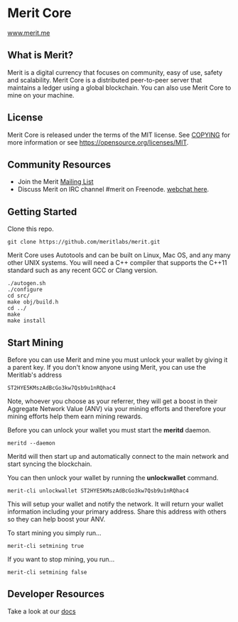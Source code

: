 Merit Core
=====================================

www.merit.me

What is Merit?
----------------

Merit is a digital currency that focuses on community, easy of use, safety and
scalability. Merit Core is a distributed peer-to-peer server that maintains a
ledger using a global blockchain. You can also use Merit Core to mine on your
machine.

License
-------

Merit Core is released under the terms of the MIT license. See [COPYING](COPYING) for more
information or see https://opensource.org/licenses/MIT.

Community Resources
------------------

* Join the Merit [Mailing List](https://groups.google.com/forum/#!forum/meritlabs)
* Discuss Merit on IRC channel #merit on Freenode. [webchat here](http://webchat.freenode.net/?channels=merit).

Getting Started
-------------------

Clone this repo.

    git clone https://github.com/meritlabs/merit.git

Merit Core uses Autotools and can be built on Linux, Mac OS, and any many other
UNIX systems. You will need a C++ compiler that supports the C++11 standard
such as any recent GCC or Clang version.

    ./autogen.sh
    ./configure
    cd src/
    make obj/build.h
    cd ../
    make 
    make install


Start Mining
---------------

Before you can use Merit and mine you must unlock your wallet by giving it a parent key. 
If you don't know anyone using Merit, you can use the Meritlab's address 

    ST2HYE5KMszAdBcGo3kw7Qsb9u1nRQhac4

Note, whoever you choose as your referrer, they will get a boost in their
Aggregate Network Value (ANV) via your mining efforts and therefore your mining
efforts help them earn mining rewards.

Before you can unlock your wallet you must start the **meritd** daemon.

    meritd --daemon

Meritd will then start up and automatically connect to the main network and start
syncing the blockchain.

You can then unlock your wallet by running the **unlockwallet** command.

    merit-cli unlockwallet ST2HYE5KMszAdBcGo3kw7Qsb9u1nRQhac4

This will setup your wallet and notify the network. It will return your
wallet information including your primary address. Share this address with
others so they can help boost your ANV.

To start mining you simply run...

    merit-cli setmining true

If you want to stop mining, you run...

    merit-cli setmining false

Developer Resources
-------------------
Take a look at our [docs](doc/README.md)

